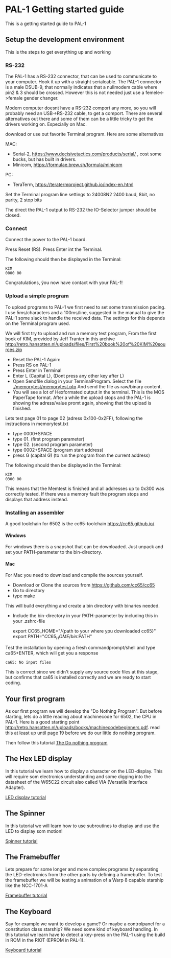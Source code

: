 # PAL-1 Getting started guide
This is a getting started guide to PAL-1

## Setup the development environment
This is the steps to get everything up and working

### RS-232
The PAL-1 has a RS-232 connector, that can be used to communicate to your computer.
Hook it up with a straight serialcable. The PAL-1 connector is a male DSUB-9, that normally indicates that a nullmodem cable where pin2 & 3 should be crossed. However this is not needed just use a femele<->female gender changer.

Modern computer doesnt have a RS-232 comport any more, so you will probably need an USB->RS-232 cable, to get a comport. There are several alternatives out there and some of them can be a little tricky to get the drivers working on. Especially on Mac.

download or use out favorite Terminal program. Here are some alternatives

MAC:
* Serial-2, https://www.decisivetactics.com/products/serial/ , cost some bucks, but has built in drivers.
* Minicom, https://formulae.brew.sh/formula/minicom

PC:
* TeraTerm, https://teratermproject.github.io/index-en.html

Set the Terminal program line settings to 24008N2
2400 baud, 8bit, no parity, 2 stop bits

The direct the PAL-1 output to RS-232 the IO-Selector jumper should be closed.

### Connect
Connect the power to the PAL-1 board.

Press Reset (RS).
Press Enter int the Terminal.

The following should then be displayed in the Terminal:

    KIM
    0000 00

Congratulations, ýou now have contact with your PAL-1!

### Upload a simple program

To upload programs to PAL-1 we first need to set some transmission pacing. 
I use 5ms/characters and a 100ms/line, suggested in the manual to give the PAL-1 some slack to handle the received data. The settings for this depends on the Terminal program used.

We will first try to upload and run a memory test program, From the first book of KIM, provided by Jeff Tranter in this archive http://retro.hansotten.nl/uploads/files/First%20book%20of%20KIM%20sources.zip

* Reset the PAL-1 Again:
* Press RS on PAL-1
* Press Enter in Terminal
* Enter L (Capital L), (Dont press any other key after L)
* Open Sendfile dialog in your TerminalProgram. Select the file [./memorytest/memorytest.ptp](./memorytest/memorytest.ptp) 
And send the file as raw/binary content.
* You will see a lot of Hexformated output in the terminal. This is the MOS PaperTape format. After a while the upload stops and the PAL-1 is showing the adress/value promt again, showing that the upload is finished. 

Lets test page 01 to page 02 (adress 0x100-0x2FF), following the instructions in memorytest.txt
* type 0000+SPACE
* type 01.   (first program parameter)
* type 02.   (second program parameter)
* type 0002+SPACE    (program start address)
* press G (capital G) (to run the program from the current address)

The following should then be displayed in the Terminal:

    KIM
    0300 00

This means that the Memtest is finished and all addresses up to 0x300 was correctly tested. If there was a memory fault the program stops and displays that address instead.

### Installing an assembler
A good toolchain for 6502 is the cc65-toolchain https://cc65.github.io/

#### Windows
For windows there is a snapshot that can be downloaded. Just unpack and set your PATH-parameter to the bin-directory.
#### Mac
For Mac you need to download and compile the sources yourself. 
* Download or Clone the sources from https://github.com/cc65/cc65 
* Go to directory
* type make

This will build everything and create a bin directory with binaries needed. 
* Include the bin-directory in your PATH-parameter by including this in your .zshrc-file


    export CC65_HOME="/{path to your where ypu downloaded cc65}"
    export PATH="${CC65_HOME}/bin:$PATH"

Test the installation by opening a fresh commandprompt/shell and type ca65+ENTER, which will get you a response

    ca65: No input files

This is correct since we didn't supply any source code files at this stage, but confirms that ca65 is installed correctly and we are ready to start coding.

## Your first program

As our first program we will develop the "Do Nothing Program". But before starting, lets do a little reading about machinecode for 6502, the CPU in PAL-1. 
Here is a good starting point http://retro.hansotten.nl/uploads/books/machinecodebeginners.pdf. read this at least up until page 19 before we do our little do nothing program.

Then follow this tutorial [The Do nothing program](./theDoNothingProgram/README.md)

## The Hex LED display

In this tutorial we learn how to display a character on the LED-display. This will require som electronics understanding and some digging into the datasheet of the W65C22 circuit also called VIA (Versatile Interface Adapter).

[LED display tutorial](./leddisplay/README.md)

## The Spinner

In this tutorial we will learn how to use subroutines to display and use the LED to display som motion!

[Spinner tutorial](./spinner/README.md)

## The Framebuffer

Lets prepare for some longer and more complex programs by separating the LED-electronics from the other parts by defining a framebuffer. To test the framebuffer we will be testing a animation of a Warp 8 capable starship like the NCC-1701-A

[Framebuffer tutorial](./framebuffer/README.md)

## The Keyboard

Say for example we want to develop a game? Or maybe a controlpanel for a constitution class starship? We need some kind of keyboard handling. In this tutorial we learn have to detect a key-press on the PAL-1 using the build in ROM in the RIOT (EPROM in PAL-1). 

[Keyboard tutorial](./keyboard/README.md)





    